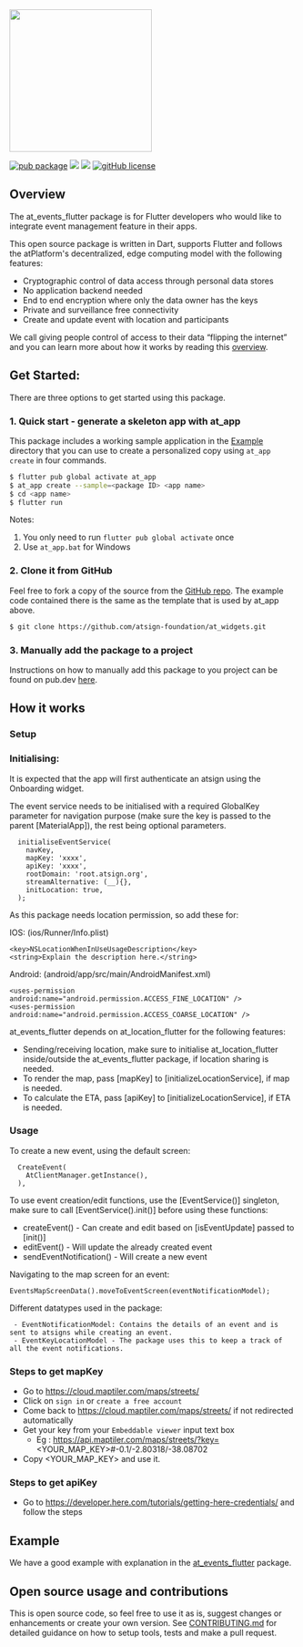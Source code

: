 <img width=250px src="https://atsign.dev/assets/img/atPlatform_logo_gray.svg?sanitize=true">

[![pub package](https://img.shields.io/pub/v/at_events_flutter)](https://pub.dev/packages/at_events_flutter) [![](https://img.shields.io/static/v1?label=Backend&message=atPlatform&color=<COLOR>)](https://atsign.dev) [![](https://img.shields.io/static/v1?label=Publisher&message=Atsign&color=F05E3E)](https://atsign.com) [![gitHub license](https://img.shields.io/badge/license-BSD3-blue.svg)](./LICENSE)

## Overview
The at_events_flutter package is for Flutter developers who would like to integrate event management feature in their apps.

This open source package is written in Dart, supports Flutter and follows the atPlatform's decentralized, edge computing model with the following features: 
- Cryptographic control of data access through personal data stores
- No application backend needed
- End to end encryption where only the data owner has the keys
- Private and surveillance free connectivity
- Create and update event with location and participants

We call giving people control of access to their data “flipping the internet” and you can learn more about how it works by reading this [overview](https://atsign.dev/docs/overview/).

## Get Started:

There are three options to get started using this package.

### 1. Quick start - generate a skeleton app with at_app
This package includes a working sample application in the
[Example](https://github.com/atsign-foundation/at_widgets/tree/trunk/packages/at_events_flutter/example) directory that you can use to create a personalized copy using ```at_app create``` in four commands.

```sh
$ flutter pub global activate at_app 
$ at_app create --sample=<package ID> <app name> 
$ cd <app name>
$ flutter run
```
Notes: 
1. You only need to run ```flutter pub global activate``` once
2. Use ```at_app.bat``` for Windows

### 2. Clone it from GitHub
Feel free to fork a copy of the source from the [GitHub repo](https://github.com/atsign-foundation/at_widgets). The example code contained there is the same as the template that is used by at_app above.

```sh
$ git clone https://github.com/atsign-foundation/at_widgets.git
```

### 3. Manually add the package to a project

Instructions on how to manually add this package to you project can be found on pub.dev [here](https://pub.dev/packages/at_events_flutter/install).

## How it works

### Setup
### Initialising:
It is expected that the app will first authenticate an atsign using the Onboarding widget.

The event service needs to be initialised with a required GlobalKey<NavigatorState> parameter for navigation purpose (make sure the key is passed to the parent [MaterialApp]), the rest being optional parameters.

```
  initialiseEventService(
    navKey,
    mapKey: 'xxxx',
    apiKey: 'xxxx',
    rootDomain: 'root.atsign.org',
    streamAlternative: (__){},
    initLocation: true,
  );
```

As this package needs location permission, so add these for:

IOS: (ios/Runner/Info.plist)

```
<key>NSLocationWhenInUseUsageDescription</key>
<string>Explain the description here.</string>
```

Android: (android/app/src/main/AndroidManifest.xml)

```
<uses-permission android:name="android.permission.ACCESS_FINE_LOCATION" />
<uses-permission android:name="android.permission.ACCESS_COARSE_LOCATION" />
```

at_events_flutter depends on at_location_flutter for the following features:
 - Sending/receiving location, make sure to initialise at_location_flutter inside/outside the at_events_flutter package, if location sharing is needed.
 - To render the map, pass [mapKey] to [initializeLocationService], if map is needed.
 - To calculate the ETA, pass [apiKey] to [initializeLocationService], if ETA is needed.

### Usage
To create a new event, using the default screen:
```
  CreateEvent(
    AtClientManager.getInstance(),
  ),
```

To use event creation/edit functions, use the [EventService()] singleton, make sure to call [EventService().init()] before using these functions:
- createEvent() - Can create and edit based on [isEventUpdate] passed to [init()]
- editEvent() - Will update the already created event
- sendEventNotification() - Will create a new event

Navigating to the map screen for an event:
```
EventsMapScreenData().moveToEventScreen(eventNotificationModel);
```

Different datatypes used in the package:
```
 - EventNotificationModel: Contains the details of an event and is sent to atsigns while creating an event.
 - EventKeyLocationModel - The package uses this to keep a track of all the event notifications.
```

### Steps to get mapKey

  - Go to https://cloud.maptiler.com/maps/streets/
  - Click on `sign in` or `create a free account`
  - Come back to https://cloud.maptiler.com/maps/streets/ if not redirected automatically
  - Get your key from your `Embeddable viewer` input text box 
    - Eg : https://api.maptiler.com/maps/streets/?key=<YOUR_MAP_KEY>#-0.1/-2.80318/-38.08702
  - Copy <YOUR_MAP_KEY> and use it.

### Steps to get apiKey

  - Go to https://developer.here.com/tutorials/getting-here-credentials/ and follow the steps

## Example

We have a good example with explanation in the [at_events_flutter](https://pub.dev/packages/at_events_flutter/example) package.


## Open source usage and contributions
This is  open source code, so feel free to use it as is, suggest changes or enhancements or create your own version. See [CONTRIBUTING.md](https://github.com/atsign-foundation/at_widgets/blob/trunk/CONTRIBUTING.md) for detailed guidance on how to setup tools, tests and make a pull request.


